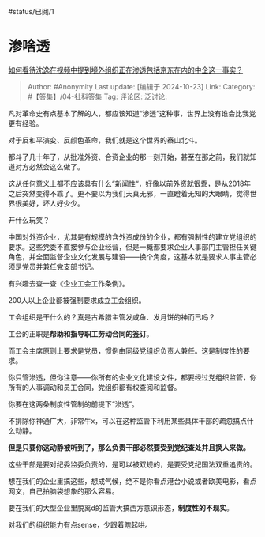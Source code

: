 #status/已阅/1

# 渗啥透

[如何看待沈逸在视频中提到境外组织正在渗透包括京东在内的中企这一事实？](https://www.zhihu.com/question/1587440178/answer/12095040454)

> Author: #Anonymity
> Last update: [编辑于 2024-10-23]
> Link:
> Category: #【答集】/04-社科答集
> Tag:
> 评论区:
> 泛讨论:

凡对革命史有点基本了解的人，都应该知道“渗透”这种事，世界上没有谁会比我党更有经验。

对于反和平演变、反颜色革命，我们就是这个世界的泰山北斗。

都斗了几十年了，从批准外资、合资企业的那一刻开始，甚至在那之前，我们就知道对方必然会这么做了。

这从任何意义上都不应该具有什么“新闻性“，好像以前外资就很乖，是从2018年之后突然变得不乖了。更不要以为我们天真无邪，一直瞪着无知的大眼睛，觉得世界很美好，坏人好少少。

开什么玩笑？

中国对外资企业，尤其是有规模的含外资成份的企业，都有强制性的建立党组织的要求。这些党委不直接参与企业经营，但是一概都要求企业人事部门主管担任关键角色，并全面监督企业文化发展与建设——换个角度，这基本就是要求人事主管必须是党员并兼任党支部书记。

有兴趣去查一查《企业工会工作条例》。

200人以上企业都被强制要求成立工会组织。

工会组织是干什么的？真是古希腊主管发咸鱼、发月饼的神而已吗？

工会的正职是**帮助和指导职工劳动合同的签订**。

而工会主席原则上要求是党员，惯例由同级党组织负责人兼任。这是制度性的要求。

你只管渗透，但你注意——你所有的企业文化建设文件，都要经过党组织监管，你所有的人事调动和员工合同，党组织都有权查阅和监督。

你要在这两条制度性管制的前提下“渗透”。

不排除你神通广大，非常牛x，可以在这种监管下利用某些具体干部的疏忽搞点什么动静。

**但是只要你这动静被听到了，那么负责干部必然要受到党纪查处并且换人来做。**

这些干部是要对纪委监委负责的，是可以被双规的，是要受党纪国法双重追责的。

想在我们的企业里搞这些，想成气候，绝不是你看点港台小说或者欧美电影，看点网文，自己拍脑袋想象的那么容易。

要在我们的大型企业里脱离d的监管大搞西方意识形态，**制度性的不现实**。

对我们的组织能力有点sense，少跟着瞎起哄。
